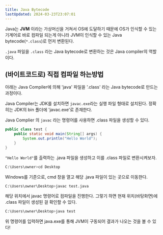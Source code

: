 ```yaml
---
title: Java Bytecode
lastUpdated: 2024-03-23T23:07:01
---
```


Java는 **JVM** 이라는 가상머신을 거쳐서 OS에 도달하기 때문에 OS가 인식할 수 있는 기계어로 바로 컴파일 되는게 아니라 JVM이 인식할 수 있는 Java bytecode(`*.class`)로 먼저 변환된다.

`.java` 파일을 `.class` 라는 Java bytecode로 변환하는 것은 Java compiler의 역할이다.

## (바이트코드로) 직접 컴파일 하는방법

아래는 Java Compiler에 의해 'java' 파일을 '.class' 라는 Java bytecode로 만드는 과정이다.

Java Compiler는 JDK를 설치하면 `javac.exe`라는 실행 파일 형태로 설치된다. 정확히는 JDK의 bin 폴더에 'javac.exe'로 존재한다.

Java Complier 의 `javac` 라는 명령어를 사용하면 .class 파일을 생성할 수 있다.

```java
public class test {
    public static void main(String[] args) {
        System.out.println("Hello World");
    }
}
```

`"Hello World"`를 출력하는 .java 파일을 생성하고 이를 .class 파일로 변환시켜보자.

```bash
C:\Users\owner>cd Desktop
```

Windows를 기준으로, cmd 창을 열고 해당 .java 파일이 있는 곳으로 이동한다.

```bash
C:\Users\owner\Desktop>javac test.java
```

해당 위치에서 javac 명령어로 컴파일을 진행한다. 그렇기 하면 현재 위치(바탕화면)에 .class 파일이 생성된 걸 확인할 수 있다.


```bash
C:\Users\owner\Desktop>java test
```

위 명령어를 입력하면 java.exe를 통해 JVM이 구동되어 결과가 나오는 것을 볼 수 있다!